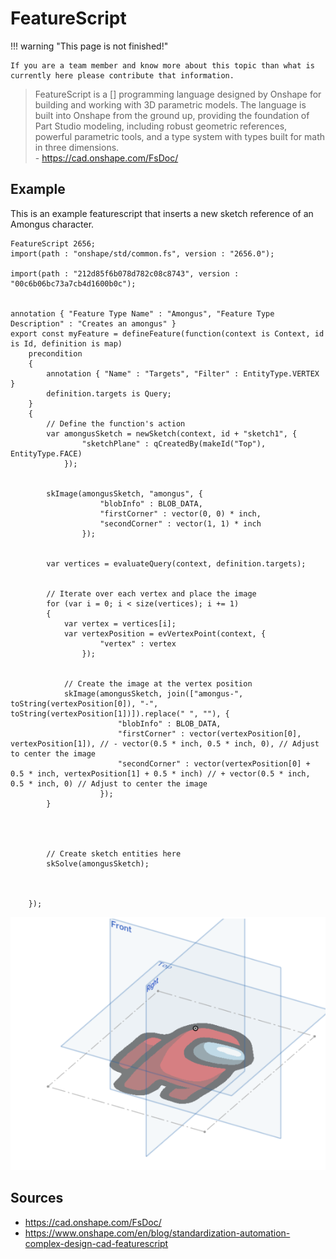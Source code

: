 # FeatureScript

!!! warning "This page is not finished!"

    If you are a team member and know more about this topic than what is currently here please contribute that information.

> FeatureScript is a [] programming language designed by Onshape for building and working with 3D parametric models. The language is built into Onshape from the ground up, providing the foundation of Part Studio modeling, including robust geometric references, powerful parametric tools, and a type system with types built for math in three dimensions.  
> \- https://cad.onshape.com/FsDoc/

## Example

This is an example featurescript that inserts a new sketch reference of an Amongus character.

```featurescript
FeatureScript 2656;
import(path : "onshape/std/common.fs", version : "2656.0");

import(path : "212d85f6b078d782c08c8743", version : "00c6b06bc73a7cb4d1600b0c");


annotation { "Feature Type Name" : "Amongus", "Feature Type Description" : "Creates an amongus" }
export const myFeature = defineFeature(function(context is Context, id is Id, definition is map)
    precondition
    {
        annotation { "Name" : "Targets", "Filter" : EntityType.VERTEX }
        definition.targets is Query;
    }
    {
        // Define the function's action
        var amongusSketch = newSketch(context, id + "sketch1", {
                "sketchPlane" : qCreatedBy(makeId("Top"), EntityType.FACE)
            });


        skImage(amongusSketch, "amongus", {
                    "blobInfo" : BLOB_DATA,
                    "firstCorner" : vector(0, 0) * inch,
                    "secondCorner" : vector(1, 1) * inch
                });


        var vertices = evaluateQuery(context, definition.targets);


        // Iterate over each vertex and place the image
        for (var i = 0; i < size(vertices); i += 1)
        {
            var vertex = vertices[i];
            var vertexPosition = evVertexPoint(context, {
                    "vertex" : vertex
                });


            // Create the image at the vertex position
            skImage(amongusSketch, join(["amongus-", toString(vertexPosition[0]), "-", toString(vertexPosition[1])]).replace(" ", ""), {
                        "blobInfo" : BLOB_DATA,
                        "firstCorner" : vector(vertexPosition[0], vertexPosition[1]), // - vector(0.5 * inch, 0.5 * inch, 0), // Adjust to center the image
                        "secondCorner" : vector(vertexPosition[0] + 0.5 * inch, vertexPosition[1] + 0.5 * inch) // + vector(0.5 * inch, 0.5 * inch, 0) // Adjust to center the image
                    });
        }




        // Create sketch entities here
        skSolve(amongusSketch);



    });
```

![](../assets/images/featurescript.png)


## Sources

- <https://cad.onshape.com/FsDoc/>
- <https://www.onshape.com/en/blog/standardization-automation-complex-design-cad-featurescript>